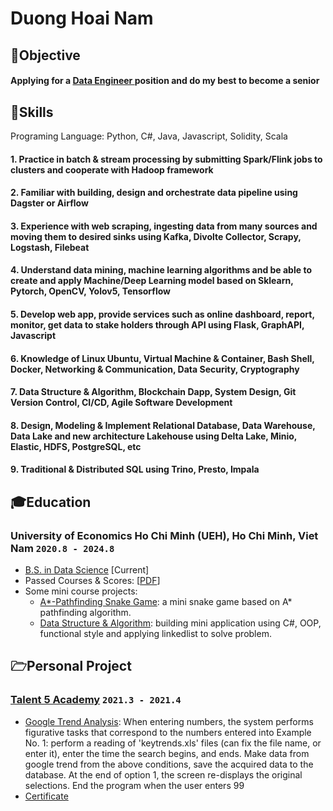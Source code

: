 # Duong Hoai Nam
## <span>&#127919;</span>Objective
#### __Applying for a <u> Data Engineer </u> position__ and do my best to become a senior
## <span>&#128170;</span>Skills
Programing Language: Python, C#, Java, Javascript, Solidity, Scala
#### 1. Practice in batch & stream processing by submitting Spark/Flink jobs to clusters and cooperate with Hadoop framework
#### 2. Familiar with building, design and orchestrate data pipeline using Dagster or Airflow 
#### 3. Experience with web scraping, ingesting data from many sources and moving them to desired sinks using Kafka, Divolte Collector, Scrapy, Logstash, Filebeat 
#### 4. Understand data mining, machine learning algorithms and be able to create and apply Machine/Deep Learning model based on Sklearn, Pytorch, OpenCV, Yolov5, Tensorflow 
#### 5. Develop web app, provide services such as online dashboard, report, monitor, get data to stake holders through API using Flask, GraphAPI, Javascript
#### 6. Knowledge of Linux Ubuntu, Virtual Machine & Container, Bash Shell, Docker, Networking & Communication, Data Security, Cryptography 
#### 7. Data Structure & Algorithm, Blockchain Dapp, System Design, Git Version Control, CI/CD, Agile Software Development
#### 8. Design, Modeling & Implement Relational Database, Data Warehouse, Data Lake and new architecture Lakehouse using Delta Lake, Minio, Elastic, HDFS, PostgreSQL, etc 
#### 9. Traditional & Distributed SQL using Trino, Presto, Impala

## <span>&#127891;</span>Education 
### __University of Economics Ho Chi Minh (UEH), Ho Chi Minh, Viet Nam__ `2020.8 - 2024.8`
- <u>B.S. in Data Science</u> [Current]
- Passed Courses & Scores: [[PDF](assets/course_score.pdf)]
- Some mini course projects:
    - [A*-Pathfinding Snake Game](https://github.com/NamDuong2/A-Pathfinding---Snake/): a mini snake game based on A* pathfinding algorithm.
    - [Data Structure & Algorithm](https://github.com/NamDuong2/thi_ket_thuc_hp_ctdl/): building mini application using C#, OOP, functional style and applying linkedlist to solve problem.
## <span>&#128449;</span>Personal Project
### [__Talent 5 Academy__]()  `2021.3 - 2021.4`
- [Google Trend Analysis](https://github.com/NamDuong2/ggtrend_pj/): When entering numbers, the system performs figurative tasks that correspond to the numbers entered into Example No. 1: perform a reading of 'keytrends.xls' files (can fix the file name, or enter it), enter the time the search begins, and ends. Make data from google trend from the above conditions, save the acquired data to the database. At the end of option 1, the screen re-displays the original selections. End the program when the user enters 99
- [Certificate](assets/chung_nhan_talent5.jpg)
